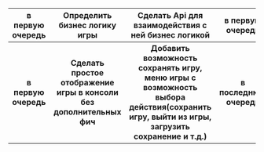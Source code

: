 |   в первую очередь   |                     Определить бизнес логику игры                     |                                             Сделать Api для взаимодействия с ней бизнес логикой                                              |    в первую очередь     |
| :------------------: | :-------------------------------------------------------------------: | :------------------------------------------------------------------------------------------------------------------------------------------: | :---------------------: |
| **в первую очередь** | **Сделать простое отображение игры в консоли без дополнительных фич** | **Добавить возможность сохранять игру, меню игры с возможность выбора действия(сохранить игру, выйти из игры, загрузить сохранение и т.д.)** | **в последнюю очередь** |
